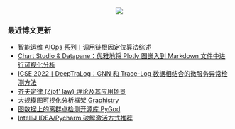 <div align="center"><img src="https://raw.githubusercontent.com/weekdaycare/weekdaycare/main/assets/github-contribution-grid-snake.svg" /></div>

### 最近博文更新
<!-- BLOG-POST-LIST:START -->
- [智能运维 AIOps 系列丨调用链根因定位算法综述](https://dreamhomes.top/posts/202204281516/)
- [Chart Studio &amp; Datapane：优雅地将 Plotly 图嵌入到 Markdown 文件中进行可视化分析](https://dreamhomes.top/posts/202204241101/)
- [ICSE 2022丨DeepTraLog：GNN 和 Trace-Log 数据相结合的微服务异常检测方法](https://dreamhomes.top/posts/202204221627/)
- [齐夫定律 &lpar;Zipf&#39; law&rpar; 理论及其应用场景](https://dreamhomes.top/posts/202204221003/)
- [大规模图可视化分析框架 Graphistry](https://dreamhomes.top/posts/202204201700/)
- [图数据上的离群点检测开源库 PyGod](https://dreamhomes.top/posts/202204081613/)
- [IntelliJ IDEA/Pycharm 破解激活方式推荐](https://dreamhomes.top/posts/202204081455/)
<!-- BLOG-POST-LIST:END -->
